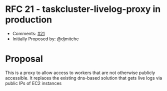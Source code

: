 # RFC 21 - taskcluster-livelog-proxy in production
* Comments: [#21](https://api.github.com/repos/taskcluster/taskcluster-rfcs/issues/21)
* Initially Proposed by: @djmitche

# Proposal
This is a proxy to allow access to workers that are not otherwise publicly accessible. It replaces the existing dns-based solution that gets live logs via public IPs of EC2 instances